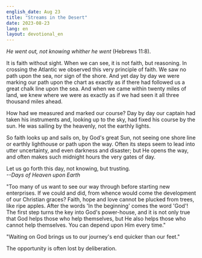 ```yaml
---
english_date: Aug 23
title: "Streams in the Desert"
date: 2023-08-23
lang: en
layout: devotional_en
---
```





<p><em>He went out, not knowing whither he went</em> (Hebrews 11:8).

</p>

<p>It is faith without sight. When we can see, it is not faith, but reasoning. In crossing the Atlantic we observed this very principle of faith. We saw no path upon the sea, nor sign of the shore. And yet day by day we were marking our path upon the chart as exactly as if there had followed us a great chalk line upon the sea. And when we came within twenty miles of land, we knew where we were as exactly as if we had seen it all three thousand miles ahead.

</p>

<p>How had we measured and marked our course? Day by day our captain had taken his instruments and, looking up to the sky, had fixed his course by the sun. He was sailing by the heavenly, not the earthly lights.

</p>

<p>So faith looks up and sails on, by God's great Sun, not seeing one shore line or earthly lighthouse or path upon the way. Often its steps seem to lead into utter uncertainty, and even darkness and disaster; but He opens the way, and often makes such midnight hours the very gates of day.

</p>

<p>Let us go forth this day, not knowing, but trusting.<br/> <em>--Days of Heaven upon Earth</em>

</p>

<p>"Too many of us want to see our way through before starting new enterprises. If we could and did, from whence would come the development of our Christian graces? Faith, hope and love cannot be plucked from trees, like ripe apples. After the words 'In the beginning' comes the word 'God'! The first step turns the key into God's power-house, and it is not only true that God helps those who help themselves, but He also helps those who cannot help themselves. You can depend upon Him every time."

</p>

<p>"Waiting on God brings us to our journey's end quicker than our feet."

</p>

<p>The opportunity is often lost by deliberation.

</p>

<p></p>